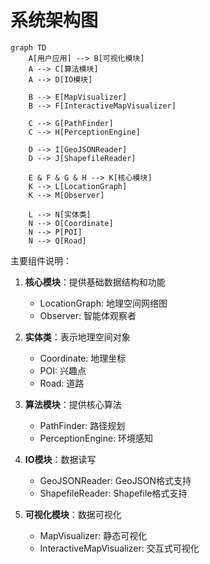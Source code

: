 # 系统架构图

```mermaid
graph TD
    A[用户应用] --> B[可视化模块]
    A --> C[算法模块]
    A --> D[IO模块]
    
    B --> E[MapVisualizer]
    B --> F[InteractiveMapVisualizer]
    
    C --> G[PathFinder]
    C --> H[PerceptionEngine]
    
    D --> I[GeoJSONReader]
    D --> J[ShapefileReader]
    
    E & F & G & H --> K[核心模块]
    K --> L[LocationGraph]
    K --> M[Observer]
    
    L --> N[实体类]
    N --> O[Coordinate]
    N --> P[POI] 
    N --> Q[Road]
```

主要组件说明：
1. **核心模块**：提供基础数据结构和功能
   - LocationGraph: 地理空间网络图
   - Observer: 智能体观察者

2. **实体类**：表示地理空间对象
   - Coordinate: 地理坐标
   - POI: 兴趣点
   - Road: 道路

3. **算法模块**：提供核心算法
   - PathFinder: 路径规划
   - PerceptionEngine: 环境感知

4. **IO模块**：数据读写
   - GeoJSONReader: GeoJSON格式支持
   - ShapefileReader: Shapefile格式支持

5. **可视化模块**：数据可视化
   - MapVisualizer: 静态可视化
   - InteractiveMapVisualizer: 交互式可视化